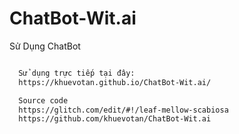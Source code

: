 # ChatBot-Wit.ai

Sử Dụng ChatBot

```bash

  Sử dụng trực tiếp tại đây:
  https://khuevotan.github.io/ChatBot-Wit.ai/

  Source code
  https://glitch.com/edit/#!/leaf-mellow-scabiosa
  https://github.com/khuevotan/ChatBot-Wit.ai

```
